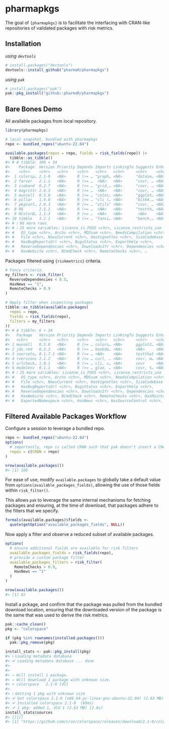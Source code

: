 
<!-- README.md is generated from README.Rmd. Please edit that file -->

# pharmapkgs

<!-- badges: start -->

<!-- badges: end -->

The goal of `{pharmapkgs}` is to facilitate the interfacing with
CRAN-like repositories of validated packages with risk metrics.

## Installation

*using `devtools`*

``` r
# install.packages("devtools")
devtools::install_github("pharmaR/pharmapkgs")
```

*using `pak`*

``` r
# install.packages("pak")
pak::pkg_install("github::pharmaR/pharmapkgs")
```

## Bare Bones Demo

All available packages from local repository.

``` r
library(pharmapkgs)

# local snapshot, bundled with pharmapkgs
repo <- bundled_repos("ubuntu-22.04")

available.packages(repos = repo, fields = risk_fields(repo)) |>
  tibble::as_tibble()
#> # A tibble: 106 × 34
#>    Package  Version Priority Depends Imports LinkingTo Suggests Enhances License
#>    <chr>    <chr>   <chr>    <chr>   <chr>   <chr>     <chr>    <chr>    <chr>  
#>  1 colorsp… 2.1-0   <NA>     R (>= … "graph… <NA>      "datase… <NA>     <NA>   
#>  2 farver   2.1.1   <NA>     R (>= …  <NA>   <NA>      "covr, … <NA>     <NA>   
#>  3 isoband  0.2.7   <NA>     R (>= … "grid,… <NA>      "covr, … <NA>     <NA>   
#>  4 magrittr 2.0.3   <NA>     R (>= …  <NA>   <NA>      "covr, … <NA>     <NA>   
#>  5 munsell  0.5.0   <NA>     R (>= … "color… <NA>      "ggplot… <NA>     <NA>   
#>  6 pillar   1.9.0   <NA>     R (>= … "cli (… <NA>      "bit64,… <NA>     <NA>   
#>  7 pkgconf… 2.0.3   <NA>     R (>= … "utils" <NA>      "covr, … <NA>     <NA>   
#>  8 R6       2.5.1   <NA>     R (>= …  <NA>   <NA>      "testth… <NA>     <NA>   
#>  9 RColorB… 1.1-3   <NA>     R (>= …  <NA>   <NA>       <NA>    <NA>     <NA>   
#> 10 tibble   3.2.1   <NA>     R (>= … "fansi… <NA>      "bench,… <NA>     <NA>   
#> # ℹ 96 more rows
#> # ℹ 25 more variables: License_is_FOSS <chr>, License_restricts_use <chr>,
#> #   OS_type <chr>, Archs <chr>, MD5sum <chr>, NeedsCompilation <chr>,
#> #   File <chr>, NewsCurrent <chr>, HasVignettes <chr>, SizeCodebase <chr>,
#> #   HasBugReportsUrl <chr>, BugsStatus <chr>, ExportHelp <chr>,
#> #   ReverseDependencies <chr>, Downloads1Yr <chr>, Dependencies <chr>,
#> #   HasWebsite <chr>, RCmdCheck <chr>, RemoteChecks <chr>, …
```

Packages filtered using `{riskmetrics}` criteria.

``` r
# Fancy criteria.
my_filters <- risk_filter(
  ReverseDependencies < 0.5,
  HasNews == "1",
  RemoteChecks > 0.9
)

# Apply filter when inspecting packages
tibble::as_tibble(available.packages(
  repos = repo,
  fields = risk_fields(repo),
  filters = my_filters
))
#> # A tibble: 6 × 34
#>   Package   Version Priority Depends Imports LinkingTo Suggests Enhances License
#>   <chr>     <chr>   <chr>    <chr>   <chr>   <chr>     <chr>    <chr>    <chr>  
#> 1 munsell   0.5.0   <NA>     R (>= … colors… <NA>      ggplot2… <NA>     <NA>   
#> 2 jds.rmd   0.3.3   <NA>     R (>= … bookdo… <NA>      <NA>     <NA>     <NA>   
#> 3 sourceto… 0.1.7-1 <NA>     R (>= … <NA>    <NA>      testthat <NA>     <NA>   
#> 4 rversions 2.1.2   <NA>     R (>= … curl, … <NA>      covr, m… <NA>     <NA>   
#> 5 urlcheck… 1.0.1   <NA>     R (>= … cli, c… <NA>      covr     <NA>     <NA>   
#> 6 modelenv  0.1.1   <NA>     R (>= … glue, … <NA>      covr, t… <NA>     <NA>   
#> # ℹ 25 more variables: License_is_FOSS <chr>, License_restricts_use <chr>,
#> #   OS_type <chr>, Archs <chr>, MD5sum <chr>, NeedsCompilation <chr>,
#> #   File <chr>, NewsCurrent <chr>, HasVignettes <chr>, SizeCodebase <chr>,
#> #   HasBugReportsUrl <chr>, BugsStatus <chr>, ExportHelp <chr>,
#> #   ReverseDependencies <chr>, Downloads1Yr <chr>, Dependencies <chr>,
#> #   HasWebsite <chr>, RCmdCheck <chr>, RemoteChecks <chr>, HasMaintainer <chr>,
#> #   ExportedNamespace <chr>, HasNews <chr>, HasSourceControl <chr>, …
```

## Filtered Available Packages Workflow

Configure a session to leverage a bundled repo.

``` r
repo <- bundled_repos("ubuntu-22.04")
options(
  # importantly, repo is called CRAN such that pak doesn't insert a CRAN mirror
  repos = c(CRAN = repo)
)

nrow(available.packages())
#> [1] 106
```

For ease of use, modify `available.packages` to globally take a default
value from `options(available_packages_fields)`, allowing the use of
those fields within `risk_filter()`.

This allows `pak` to leverage the same internal mechanisms for fetching
packages and ensuring, at the time of download, that packages adhere to
the filters that we specify.

``` r
formals(available.packages)$fields <-
  quote(getOption("available_packages_fields", NULL))
```

Now apply a filter and observe a reduced subset of available packages.

``` r
options(
  # ensure additional fields are available for risk filters
  available_packages_fields = risk_fields(repo),
  # provide a custom package filter
  available_packages_filters = risk_filter(
    RemoteChecks > 0.9,
    HasNews == "1"
  )
)

nrow(available.packages())
#> [1] 82
```

Install a pckage, and confirm that the package was pulled from the
bundled download location, ensuring that the downloaded version of the
package is the same that was used to derive the risk metrics.

``` r
pak::cache_clean()
pkg <- "colorspace"

if (pkg %in% rownames(installed.packages()))
  pak::pkg_remove(pkg)

install_stats <- pak::pkg_install(pkg)
#> ℹ Loading metadata database
#> ✔ Loading metadata database ... done
#> 
#> 
#> → Will install 1 package.
#> → Will download 1 package with unknown size.
#> + colorspace   2.1-0 [dl]
#> 
#> ℹ Getting 1 pkg with unknown size
#> ✔ Got colorspace 2.1-0 (x86_64-pc-linux-gnu-ubuntu-22.04) (2.63 MB)
#> ✔ Installed colorspace 2.1-0  (69ms)
#> ✔ 1 pkg: added 1, dld 1 (2.63 MB) [2.6s]
install_stats$sources
#> [[1]]
#> [1] "https://github.com/cran/colorspace/releases/download/2.1-0/colorspace_2.1-0_b1_R4.4_x86_64-pc-linux-gnu-ubuntu-22.04.tar.gz"
```
